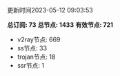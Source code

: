 更新时间2023-05-12 09:03:53

**总订阅: 73**
**总节点: 1433**
**有效节点: 721**
- v2ray节点: 669
- ss节点: 33
- trojan节点: 18
- ssr节点: 1
